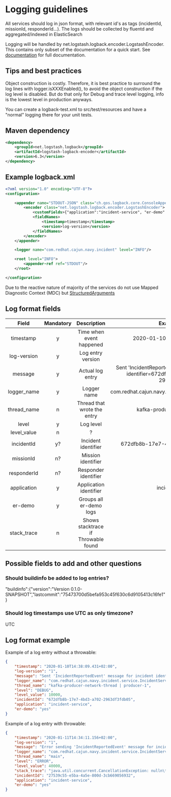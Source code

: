 # Logging guidelines

All services should log in json format, with relevant id's as tags (incidentId, missionId, responderId...).
The logs should be collected by fluentd and aggregated/indexed in ElasticSearch

Logging will be handled by net.logstash.logback.encoder.LogstashEncoder. This contains only subset of the documentation 
for a quick start. See [documentation](https://github.com/logstash/logstash-logback-encoder) for full documentation.

## Tips and best practices

Object construction is costly. Therefore, it is best practice to surround the log lines with logger.isXXXEnabled(),
 to avoid the object construction if the log level is disabled. But do that only for Debug and trace level logging, info 
 is the lowest level in production anyways.
 
 You can create a logback-test.xml to src/test/resources and have a "normal" logging there for your unit tests.

## Maven dependency 

```xml
<dependency>
    <groupId>net.logstash.logback</groupId>
    <artifactId>logstash-logback-encoder</artifactId>
    <version>6.3</version>
</dependency>
```

## Example logback.xml

```xml
<?xml version="1.0" encoding="UTF-8"?>
<configuration>

    <appender name="STDOUT-JSON" class="ch.qos.logback.core.ConsoleAppender">
        <encoder class="net.logstash.logback.encoder.LogstashEncoder">
            <customFields>{"application":"incident-service", "er-demo":"yes"}</customFields>
            <fieldNames>
                <timestamp>timestamp</timestamp>
                <version>log-version</version>
            </fieldNames>
        </encoder>
    </appender>

    <logger name="com.redhat.cajun.navy.incident" level="INFO"/>

    <root level="INFO">
        <appender-ref ref="STDOUT"/>
    </root>

</configuration>

```

Due to the reactive nature of majority of the services do not use Mapped Diagnostic Context (MDC) but
 [StructuredArguments](https://github.com/logstash/logstash-logback-encoder#event-specific-custom-fields) 

## Log format fields

| Field       | Mandatory     | Description     | Example value |
| :-------------: | :----------: | :-----------: | :-----------: |
| timestamp | y | Time when event happened    | 2020-01-10T14:38:09.431+02:00|
| log-version| y | Log entry version | 1 |
| message | y | Actual log entry | Sent 'IncidentReportedEvent' message for incident identifier=672dfb8b-17e7-4bd3-a702-2963df3fdb05 |
| logger_name | y | Logger name | com.redhat.cajun.navy.incident.service.IncidentService |
| thread_name | n | Thread that wrote the entry  | kafka-producer-network-thread   | producer-1 |
| level | y | Log level | DEBUG |
| level_value | n | ? | 10000 |
| incidentId | y? | Incident identifier | 672dfb8b-17e7-4bd3-a702-2963df3fdb05 |
| missionId  | n? | Mission identifier  | ? |
| responderId | n? | Responder identifier | ? |
| application | y | Application identifier | incident-service |
| er-demo | y | Groups all er-demo logs | yes |
| stack_trace | n | Shows stacktrace if Throwable found | ... |

## Possible fields to add and other questions

### Should buildinfo be added to log entries?

"buildinfo":{"version":"Version 0.1.0-SNAPSHOT","lastcommit":"75473700d5befa953c45f630c6d9105413c16fe1"}

### Should log timestamps use UTC as only timezone?

<timeZone>UTC</timeZone> 
 
## Log format example

Example of a log entry without a throwable:

```json
{
    "timestamp": "2020-01-10T14:38:09.431+02:00",
    "log-version": "1",
    "message": "Sent 'IncidentReportedEvent' message for incident identifier=672dfb8b-17e7-4bd3-a702-2963df3fdb05",
    "logger_name": "com.redhat.cajun.navy.incident.service.IncidentService",
    "thread_name": "kafka-producer-network-thread | producer-1",
    "level": "DEBUG",
    "level_value": 10000,
    "incidentId": "672dfb8b-17e7-4bd3-a702-2963df3fdb05",
    "application": "incident-service",
    "er-demo": "yes"
}
``` 
          
Example of a log entry with throwable:

```json
{
    "timestamp": "2020-01-11T14:34:11.156+02:00",
    "log-version": "1",
    "message": "Error sending 'IncidentReportedEvent' message for incident incidentId=27539c55-e5ba-4a5e-800d-3cb669056932 ",
    "logger_name": "com.redhat.cajun.navy.incident.service.IncidentService",
    "thread_name": "main",
    "level": "ERROR",
    "level_value": 40000,
    "stack_trace": "java.util.concurrent.CancellationException: nulln\tat java.util.concurrent.FutureTask.report(FutureTask.java:121)\n\tat java.util.concurrent.FutureTask.get(FutureTask.java:192)\n\tat org.springframework.util.concurrent.ListenableFutureTask.done(ListenableFutureTask.java:83)\n\tat org.springframework.util.concurrent.SettableListenableFuture$SettableTask.done(SettableListenableFuture.java:175)\n\tat java.util.concurrent.FutureTask.finishCompletion(FutureTask.java:384)\n\tat java.util.concurrent.FutureTask.cancel(FutureTask.java:180)\n\tat org.springframework.util.concurrent.SettableListenableFuture.cancel(SettableListenableFuture.java:92)\n\tat com.redhat.cajun.navy.incident.service.IncidentServiceTest.init(IncidentServiceTest.java:82)\n\tat sun.reflect.NativeMethodAccessorImpl.invoke0(Native Method)\n\tat sun.reflect.NativeMethodAccessorImpl.invoke(NativeMethodAccessorImpl.java:62)\n\tat sun.reflect.DelegatingMethodAccessorImpl.invoke(DelegatingMethodAccessorImpl.java:43)\n\tat java.lang.reflect.Method.invoke(Method.java:498)\n\tat org.junit.runners.model.FrameworkMethod$1.runReflectiveCall(FrameworkMethod.java:50)\n\tat org.junit.internal.runners.model.ReflectiveCallable.run(ReflectiveCallable.java:12)\n\tat org.junit.runners.model.FrameworkMethod.invokeExplosively(FrameworkMethod.java:47)\n\tat org.junit.internal.runners.statements.RunBefores.evaluate(RunBefores.java:24)\n\tat org.junit.runners.ParentRunner.runLeaf(ParentRunner.java:325)\n\tat org.junit.runners.BlockJUnit4ClassRunner.runChild(BlockJUnit4ClassRunner.java:78)\n\tat org.junit.runners.BlockJUnit4ClassRunner.runChild(BlockJUnit4ClassRunner.java:57)\n\tat org.junit.runners.ParentRunner$3.run(ParentRunner.java:290)\n\tat org.junit.runners.ParentRunner$1.schedule(ParentRunner.java:71)\n\tat org.junit.runners.ParentRunner.runChildren(ParentRunner.java:288)\n\tat org.junit.runners.ParentRunner.access$000(ParentRunner.java:58)\n\tat org.junit.runners.ParentRunner$2.evaluate(ParentRunner.java:268)\n\tat org.junit.runners.ParentRunner.run(ParentRunner.java:363)\n\tat org.junit.runner.JUnitCore.run(JUnitCore.java:137)\n\tat com.intellij.junit4.JUnit4IdeaTestRunner.startRunnerWithArgs(JUnit4IdeaTestRunner.java:68)\n\tat com.intellij.rt.junit.IdeaTestRunner$Repeater.startRunnerWithArgs(IdeaTestRunner.java:33)\n\tat com.intellij.rt.junit.JUnitStarter.prepareStreamsAndStart(JUnitStarter.java:230)\n\tat co",
    "incidentId": "27539c55-e5ba-4a5e-800d-3cb669056932",
    "application": "incident-service",
    "er-demo": "yes"
}
```
